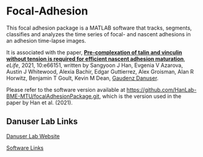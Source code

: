 # Focal-Adhesion

This focal adhesion package is a MATLAB software that tracks, segments, classifies and analyzes the time series of focal- and nascent adhesions in an adhesion time-lapse images.

It is associated with the paper, [**Pre-complexation of talin and vinculin without tension is required for efficient nascent adhesion maturation**](https://doi.org/10.7554/eLife.66151), *eLife*, 2021, 10:e66151, written by Sangyoon J Han, Evgenia V Azarova, Austin J Whitewood, Alexia Bachir, Edgar Guttierrez, Alex Groisman, Alan R Horwitz, Benjamin T Goult, Kevin M Dean, [Gaudenz Danuser](https://www.danuserlab-utsw.org/).

Please refer to the software version available at https://github.com/HanLab-BME-MTU/focalAdhesionPackage.git, which is the version used in the paper by Han et al. (2021).

## Danuser Lab Links
[Danuser Lab Website](https://www.danuserlab-utsw.org/)

[Software Links](https://github.com/DanuserLab/)
